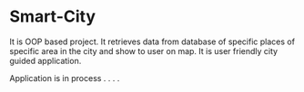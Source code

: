 # Smart-City
It is OOP based project. It retrieves data from database of specific places of specific area in the city and show to user on map. It is user friendly city guided application.

Application is in process . . . .
